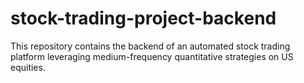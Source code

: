 # stock-trading-project-backend
This repository contains the backend of an automated stock trading platform leveraging medium-frequency quantitative strategies on US equities.
